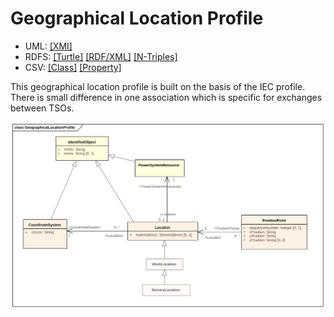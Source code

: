 # Geographical Location Profile

- UML: [[XMI]](./GeographicalLocation.xmi)
- RDFS: [[Turtle]](./GeographicalLocation.ttl) [[RDF/XML]](./GeographicalLocation.rdf) [[N-Triples]](./GeographicalLocation.nt)
- CSV: [[Class]](./GeographicalLocationClass.csv) [[Property]](./GeographicalLocationProperty.csv)

This geographical location profile is built on the basis of the IEC profile. There is small difference in one association which is specific for exchanges between TSOs.

![Geographical Location Profile](./GeographicalLocation.svg)